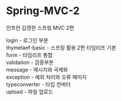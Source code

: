 # Spring-MVC-2
인프런 김영한 스프링 MVC 2편

login - 로그인 부분<br>
thymelaef-basic - 스프링 활용 2편 타임리프 기본<br>
form -  타임리프 통합<br>
validation -  검증부분<br>
message - 메시지와 국제화<br>
exception - 예외 처리와 오류 페이지<br>
typeconverter - 타입 컨버터<br>
upload - 파일 업로드<br>
